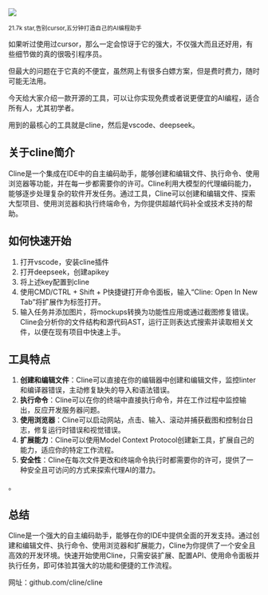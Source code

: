 <img src="/assets/image/250113-cline.png"/>

<small>21.7k star,告别cursor,五分钟打造自己的AI编程助手</small>

如果听过使用过cursor，那么一定会惊讶于它的强大，不仅强大而且还好用，有些细节做的真的很吸引程序员。

但最大的问题在于它真的不便宜，虽然网上有很多白嫖方案，但是费时费力，随时可能无法用。

今天给大家介绍一款开源的工具，可以让你实现免费或者说更便宜的AI编程，适合所有人，尤其初学者。

用到的最核心的工具就是cline，然后是vscode、deepseek。

## 关于cline简介

Cline是一个集成在IDE中的自主编码助手，能够创建和编辑文件、执行命令、使用浏览器等功能，并在每一步都需要你的许可。Cline利用大模型的代理编码能力，能够逐步处理复杂的软件开发任务。通过工具，Cline可以创建和编辑文件、探索大型项目、使用浏览器和执行终端命令，为你提供超越代码补全或技术支持的帮助。

## 如何快速开始

1. 打开vscode，安装cline插件
2. 打开deepseek，创建apikey
3. 将上述key配置到cline
4. 使用CMD/CTRL + Shift + P快捷键打开命令面板，输入“Cline: Open In New Tab”将扩展作为标签打开。
5. 输入任务并添加图片，将mockups转换为功能性应用或通过截图修复错误。Cline会分析你的文件结构和源代码AST，运行正则表达式搜索并读取相关文件，以便在现有项目中快速上手。

## 工具特点

1. **创建和编辑文件**：Cline可以直接在你的编辑器中创建和编辑文件，监控linter和编译器错误，主动修复缺失的导入和语法错误。
2. **执行命令**：Cline可以在你的终端中直接执行命令，并在工作过程中监控输出，反应开发服务器问题。
3. **使用浏览器**：Cline可以启动网站，点击、输入、滚动并捕获截图和控制台日志，修复运行时错误和视觉错误。
4. **扩展能力**：Cline可以使用Model Context Protocol创建新工具，扩展自己的能力，适应你的特定工作流程。
5. **安全性**：Cline在每次文件更改和终端命令执行时都需要你的许可，提供了一种安全且可访问的方式来探索代理AI的潜力。

。

## 总结

Cline是一个强大的自主编码助手，能够在你的IDE中提供全面的开发支持。通过创建和编辑文件、执行命令、使用浏览器和扩展能力，Cline为你提供了一个安全且高效的开发环境。快速开始使用Cline，只需安装扩展、配置API、使用命令面板并执行任务，即可体验其强大的功能和便捷的工作流程。

网址：github.com/cline/cline